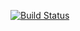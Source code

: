 [![Build Status](https://travis-ci.org/rochiAmaya/flappernews.svg?branch=master)](https://travis-ci.org/rochiAmaya/flappernews)
